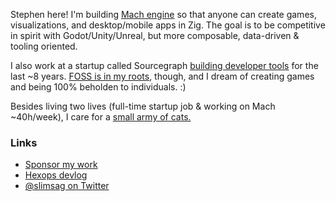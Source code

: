 Stephen here! I'm building [Mach engine](https://machengine.org) so that anyone can create games, visualizations, and desktop/mobile apps in Zig. The goal is to be competitive in spirit with Godot/Unity/Unreal, but more composable, data-driven & tooling oriented.

I also work at a startup called Sourcegraph [building developer tools](https://slimsag.com) for the last ~8 years. [FOSS is in my roots](https://devlog.hexops.com/2021/increasing-my-contribution-to-zig-to-200-a-month/#i-grew-up-playing-linux-games-like-mania-drive), though, and I dream of creating games and being 100% beholden to individuals. :)

Besides living two lives (full-time startup job & working on Mach ~40h/week), I care for a [small army of cats.](https://imgur.com/gallery/m6FxZ85)

### Links

* [Sponsor my work](https://github.com/sponsors/slimsag)
* [Hexops devlog](https://devlog.hexops.com/)
* [@slimsag on Twitter](https://twitter.com/slimsag)
